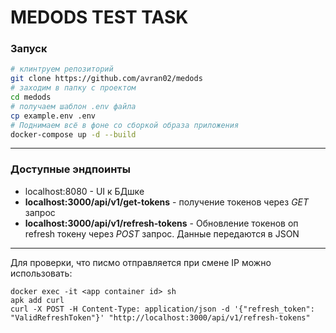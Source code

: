 # MEDODS TEST TASK

### Запуск

``` bash
# клинтруем репозиторий
git clone https://github.com/avran02/medods
# заходим в папку с проектом
cd medods
# получаем шаблон .env файла
cp example.env .env
# Поднимаем всё в фоне со сборкой образа приложения
docker-compose up -d --build
```
___
### Доступные эндпоинты

- localhost:8080 - UI к БДшке
- __localhost:3000/api/v1/get-tokens__ - получение токенов через _GET_ запрос 
- __localhost:3000/api/v1/refresh-tokens__ - Обновление токенов оп refresh токену через _POST_ запрос. Данные передаются в JSON 

___
Для проверки, что писмо отправляется при смене IP можно использовать:
```
docker exec -it <app container id> sh
apk add curl
curl -X POST -H Content-Type: application/json -d '{"refresh_token": "ValidRefreshToken"}' "http://localhost:3000/api/v1/refresh-tokens"
```